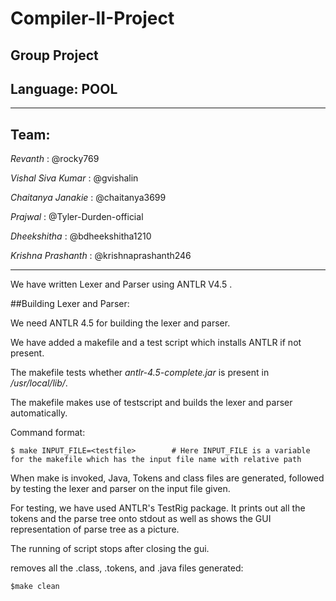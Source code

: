 # Compiler-II-Project
Group Project
---
## Language: POOL
---
## Team: 

_Revanth_  : @rocky769

_Vishal Siva Kumar_  : @gvishalin

_Chaitanya Janakie_  : @chaitanya3699

_Prajwal_ : @Tyler-Durden-official

_Dheekshitha_ : @bdheekshitha1210

_Krishna Prashanth_ : @krishnaprashanth246

---

We have written Lexer and Parser using ANTLR V4.5 .

##Building Lexer and Parser:

We need ANTLR 4.5 for building the lexer and parser.

We have added a makefile and a test script which installs ANTLR if not present.

The makefile tests whether _antlr-4.5-complete.jar_ is present in _/usr/local/lib/_.

The makefile makes use of testscript and builds the lexer and parser automatically.

Command format:

	$ make INPUT_FILE=<testfile>  		# Here INPUT_FILE is a variable for the makefile which has the input file name with relative path

When make is invoked, Java, Tokens and class files are generated, followed by testing the lexer and parser on the input file given.

For testing, we have used ANTLR's TestRig package. It prints out all the tokens and the parse tree onto stdout 
as well as shows the GUI representation of parse tree as a picture.

The running of script stops after closing the gui.

removes all the .class, .tokens, and .java files generated:

	$make clean 

